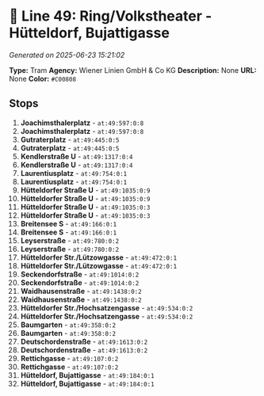 # 🚊 Line 49: Ring/Volkstheater - Hütteldorf, Bujattigasse

*Generated on 2025-06-23 15:21:02*

**Type:** Tram
**Agency:** Wiener Linien GmbH & Co KG
**Description:** None
**URL:** None
**Color:** `#C00808`

## Stops

1. **Joachimsthalerplatz** - `at:49:597:0:8`
2. **Joachimsthalerplatz** - `at:49:597:0:8`
3. **Gutraterplatz** - `at:49:445:0:5`
4. **Gutraterplatz** - `at:49:445:0:5`
5. **Kendlerstraße U** - `at:49:1317:0:4`
6. **Kendlerstraße U** - `at:49:1317:0:4`
7. **Laurentiusplatz** - `at:49:754:0:1`
8. **Laurentiusplatz** - `at:49:754:0:1`
9. **Hütteldorfer Straße U** - `at:49:1035:0:9`
10. **Hütteldorfer Straße U** - `at:49:1035:0:9`
11. **Hütteldorfer Straße U** - `at:49:1035:0:3`
12. **Hütteldorfer Straße U** - `at:49:1035:0:3`
13. **Breitensee S** - `at:49:166:0:1`
14. **Breitensee S** - `at:49:166:0:1`
15. **Leyserstraße** - `at:49:780:0:2`
16. **Leyserstraße** - `at:49:780:0:2`
17. **Hütteldorfer Str./Lützowgasse** - `at:49:472:0:1`
18. **Hütteldorfer Str./Lützowgasse** - `at:49:472:0:1`
19. **Seckendorfstraße** - `at:49:1014:0:2`
20. **Seckendorfstraße** - `at:49:1014:0:2`
21. **Waidhausenstraße** - `at:49:1438:0:2`
22. **Waidhausenstraße** - `at:49:1438:0:2`
23. **Hütteldorfer Str./Hochsatzengasse** - `at:49:534:0:2`
24. **Hütteldorfer Str./Hochsatzengasse** - `at:49:534:0:2`
25. **Baumgarten** - `at:49:358:0:2`
26. **Baumgarten** - `at:49:358:0:2`
27. **Deutschordenstraße** - `at:49:1613:0:2`
28. **Deutschordenstraße** - `at:49:1613:0:2`
29. **Rettichgasse** - `at:49:107:0:2`
30. **Rettichgasse** - `at:49:107:0:2`
31. **Hütteldorf, Bujattigasse** - `at:49:184:0:1`
32. **Hütteldorf, Bujattigasse** - `at:49:184:0:1`